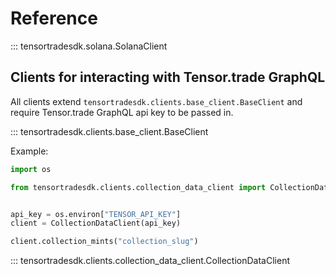 # Reference

::: tensortradesdk.solana.SolanaClient

## Clients for interacting with Tensor.trade GraphQL

All clients extend `tensortradesdk.clients.base_client.BaseClient` and require Tensor.trade GraphQL api key to be 
passed in.

::: tensortradesdk.clients.base_client.BaseClient

Example:
```py
import os

from tensortradesdk.clients.collection_data_client import CollectionDataClient


api_key = os.environ["TENSOR_API_KEY"] 
client = CollectionDataClient(api_key)

client.collection_mints("collection_slug")
```



::: tensortradesdk.clients.collection_data_client.CollectionDataClient